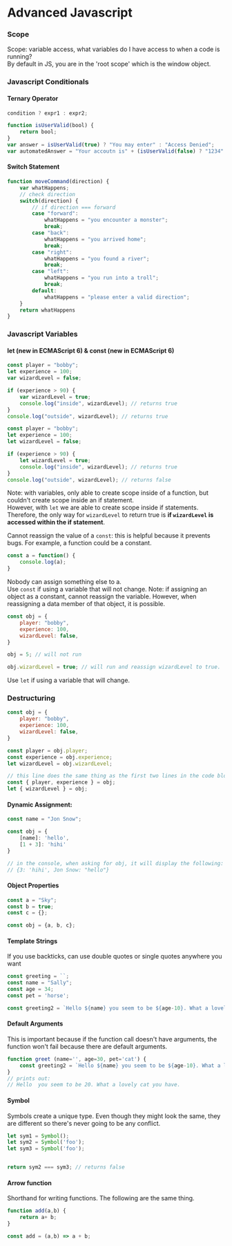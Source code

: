 # Advanced Javascript

### Scope
Scope: variable access, what variables do I have access to when a code is running?  
By default in JS, you are in the 'root scope' which is the window object. 

### Javascript Conditionals
#### Ternary Operator
```javascript
condition ? expr1 : expr2;
```
```javascript
function isUserValid(bool) {
	return bool;
}
var answer = isUserValid(true) ? "You may enter" : "Access Denied";
var automatedAnswer = "Your accoutn is" + (isUserValid(false) ? "1234" : not available) // prints out "Your account # is not available"
```
#### Switch Statement
```javascript
function moveCommand(direction) {
	var whatHappens;
	// check direction
	switch(direction) {
		// if direction === forward
		case "forward":
			whatHappens = "you encounter a monster";
			break;
		case "back":
			whatHappens = "you arrived home";
			break;
		case "right":
			whatHappens = "you found a river";
			break;
		case "left":
			whatHappens = "you run into a troll";
			break;
		default:
			whatHappens = "please enter a valid direction";
	}
	return whatHappens
}
```

### Javascript Variables

#### let (new in ECMAScript 6) & const (new in ECMAScript 6)
```javascript
const player = "bobby";
let experience = 100;
var wizardLevel = false;

if (experience > 90) {
	var wizardLevel = true;
	console.log("inside", wizardLevel); // returns true
}
console.log("outside", wizardLevel); // returns true
```
```javascript
const player = "bobby";
let experience = 100;
let wizardLevel = false;

if (experience > 90) {
	let wizardLevel = true;
	console.log("inside", wizardLevel); // returns true
}
console.log("outside", wizardLevel); // returns false
```
Note: with variables, only able to create scope inside of a function, but couldn't create scope inside an if statement.  
However, with `let` we are able to create scope inside if statements. Therefore, the only way for `wizardLevel` to return true is __if `wizardLevel` is accessed within the if statement__.  

Cannot reassign the value of a `const`: this is helpful because it prevents bugs. For example, a function could be a constant. 
```javascript
const a = function() {
	console.log(a);
}
```
Nobody can assign something else to a.  
Use `const` if using a variable that will not change. Note: if assigning an object as a constant, cannot reassign the variable. However, when reassigning a data member of that object, it is possible.  
```javascript
const obj = {
	player: "bobby",
	experience: 100,
	wizardLevel: false,
}

obj = 5; // will not run

obj.wizardLevel = true; // will run and reassign wizardLevel to true. 
```
Use `let` if using a variable that will change. 

### Destructuring
```javascript
const obj = {
	player: "bobby",
	experience: 100,
	wizardLevel: false,
}

const player = obj.player;
const experience = obj.experience;
let wizardLevel = obj.wizardLevel;

// this line does the same thing as the first two lines in the code block above. 
const { player, experience } = obj;
let { wizardLevel } = obj;
```
#### Dynamic Assignment:
```javascript
const name = "Jon Snow";

const obj = {
	[name]: 'hello',
	[1 + 3]: 'hihi'
}

// in the console, when asking for obj, it will display the following:
// {3: 'hihi', Jon Snow: "hello"}
```
#### Object Properties
```javascript
const a = "Sky";
const b = true;
const c = {};

const obj = {a, b, c};
```
#### Template Strings
If you use backticks, can use double quotes or single quotes anywhere you want
```javascript
const greeting = ``;
const name = "Sally";
const age = 34;
const pet = 'horse';

const greeting2 = `Hello ${name} you seem to be ${age-10}. What a lovely ${pet} you have.`;
```
#### Default Arguments
This is important because if the function call doesn't have arguments, the function won't fail because there are default arguments. 
```javascript
function greet (name='', age=30, pet='cat') {
	const greeting2 = `Hello ${name} you seem to be ${age-10}. What a lovely ${pet} you have.`;
}
// prints out:
// Hello  you seem to be 20. What a lovely cat you have. 

```
#### Symbol
Symbols create a unique type. Even though they might look the same, they are different so there's never going to be any conflict. 
```javascript
let sym1 = Symbol();
let sym2 = Symbol('foo');
let sym3 = Symbol('foo');


return sym2 === sym3; // returns false
```
#### Arrow function 
Shorthand for writing functions. The following are the same thing. 
```javascript
function add(a,b) {
	return a+ b;
}

const add = (a,b) => a + b;
```













